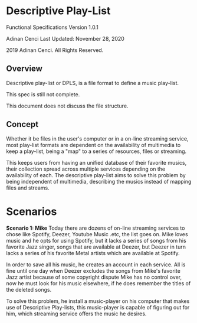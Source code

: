 # Descriptive Play-List

Functional Specifications
Version 1.0.1

Adinan Cenci
Last Updated: November 28, 2020

2019 Adinan Cenci. All Rights Reserved. 

## Overview

Descriptive play-list or DPLS, is a file format to define a music play-list.

This spec is still not complete.

This document does not discuss the file structure.

## Concept

Whether it be files in the user's computer or in a on-line streaming service, most play-list formats are dependent on the availability of multimedia to keep a play-list, being a "map" to a series of resources, files or streaming.

This keeps users from having an unified database of their favorite musics, their collection spread across multiple services depending on the availability of each. The descriptive play-list aims to solve this problem by being independent of multimedia, describing the musics instead of mapping files and streams.

# Scenarios

**Scenario 1: Mike**
Today there are dozens of on-line streaming services to chose like Spotify, Deezer, Youtube Music .etc, the list goes on. Mike loves music and he opts for using Spotify, but it lacks a series of songs from his favorite Jazz singer, songs that are available at Deezer, but Deezer in turn lacks a series of his favorite Metal artists which are available at Spotify.

In order to save all his music, he creates an account in each service. All is fine until one day when Deezer excludes the songs from Mike's favorite Jazz artist because of some copyright dispute Mike has no control over, now he must look for his music elsewhere, if he does remember the titles of the deleted songs.

To solve this problem, he install a music-player on his computer that makes use of Descriptive Play-lists, this music-player is capable of figuring out for him, which streaming service offers the music he desires.